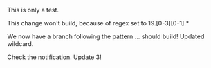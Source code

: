 This is only a test.

This change won't build, because of regex set to 19.[0-3][0-1].*

We now have a branch following the pattern ... should build!
Updated wildcard.

Check the notification.
Update 3!